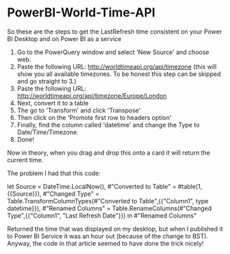 # PowerBI-World-Time-API

So these are the steps to get the LastRefresh time consistent on your Power BI Desktop and on Power BI as a service

1. Go to the PowerQuery window and select 'New Source' and choose web.
2. Paste the following URL: http://worldtimeapi.org/api/timezone (this will show you all available timezones. To be honest this step can be skipped and go straight to 3.)
3. Paste the following URL: http://worldtimeapi.org/api/timezone/Europe/London
4. Next, convert it to a table
5. The go to 'Transform' and click 'Transpose'
6. Then click on the 'Promote first row to headers option'
7. Finally, find the column called 'datetime' and change the Type to Date/Time/Timezone.
8. Done!

Now in theory, when you drag and drop this onto a card it will return the current time. 

The problem I had that this code: 

let
    Source = DateTime.LocalNow(),
    #"Converted to Table" = #table(1, {{Source}}),
    #"Changed Type" = Table.TransformColumnTypes(#"Converted to Table",{{"Column1", type datetime}}),
    #"Renamed Columns" = Table.RenameColumns(#"Changed Type",{{"Column1", "Last Refresh Date"}})
in
    #"Renamed Columns"

Returned the time that was displayed on my desktop, but when I published it to Power BI Service it was an hour out (because of the change to BST). 
Anyway, the code in that article seemed to have done the trick nicely! 

